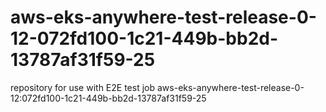 # aws-eks-anywhere-test-release-0-12-072fd100-1c21-449b-bb2d-13787af31f59-25
repository for use with E2E test job aws-eks-anywhere-test-release-0-12:072fd100-1c21-449b-bb2d-13787af31f59-25
